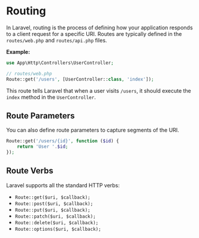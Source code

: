 # Routing

In Laravel, routing is the process of defining how your application responds to a client request for a specific URI. Routes are typically defined in the `routes/web.php` and `routes/api.php` files.

**Example:**

```php
use App\Http\Controllers\UserController;

// routes/web.php
Route::get('/users', [UserController::class, 'index']);
```

This route tells Laravel that when a user visits `/users`, it should execute the `index` method in the `UserController`.

## Route Parameters

You can also define route parameters to capture segments of the URI.

```php
Route::get('/users/{id}', function ($id) {
    return 'User '.$id;
});
```

## Route Verbs

Laravel supports all the standard HTTP verbs:

*   `Route::get($uri, $callback);`
*   `Route::post($uri, $callback);`
*   `Route::put($uri, $callback);`
*   `Route::patch($uri, $callback);`
*   `Route::delete($uri, $callback);`
*   `Route::options($uri, $callback);`
